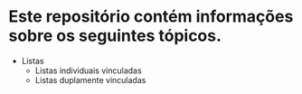 # Este repositório contém informações sobre os seguintes tópicos.
* Listas
  * Listas individuais vinculadas
  * Listas duplamente vinculadas
